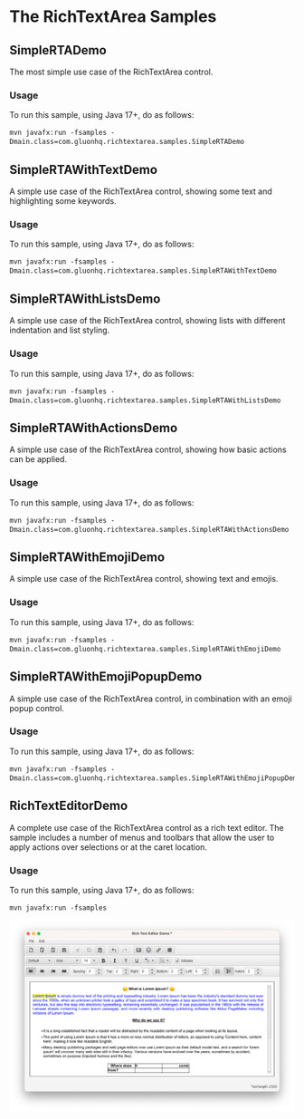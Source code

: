 # The RichTextArea Samples

## SimpleRTADemo

The most simple use case of the RichTextArea control.

### Usage

To run this sample, using Java 17+, do as follows:

```
mvn javafx:run -fsamples -Dmain.class=com.gluonhq.richtextarea.samples.SimpleRTADemo
```

## SimpleRTAWithTextDemo

A simple use case of the RichTextArea control, showing some text and highlighting some keywords.

### Usage

To run this sample, using Java 17+, do as follows:

```
mvn javafx:run -fsamples -Dmain.class=com.gluonhq.richtextarea.samples.SimpleRTAWithTextDemo
```

## SimpleRTAWithListsDemo

A simple use case of the RichTextArea control, showing lists with different indentation and list styling.

### Usage

To run this sample, using Java 17+, do as follows:

```
mvn javafx:run -fsamples -Dmain.class=com.gluonhq.richtextarea.samples.SimpleRTAWithListsDemo
```

## SimpleRTAWithActionsDemo

A simple use case of the RichTextArea control, showing how basic actions can be applied.

### Usage

To run this sample, using Java 17+, do as follows:

```
mvn javafx:run -fsamples -Dmain.class=com.gluonhq.richtextarea.samples.SimpleRTAWithActionsDemo
```

## SimpleRTAWithEmojiDemo

A simple use case of the RichTextArea control, showing text and emojis.

### Usage

To run this sample, using Java 17+, do as follows:

```
mvn javafx:run -fsamples -Dmain.class=com.gluonhq.richtextarea.samples.SimpleRTAWithEmojiDemo
```

## SimpleRTAWithEmojiPopupDemo

A simple use case of the RichTextArea control, in combination with an emoji popup control.

### Usage

To run this sample, using Java 17+, do as follows:

```
mvn javafx:run -fsamples -Dmain.class=com.gluonhq.richtextarea.samples.SimpleRTAWithEmojiPopupDemo
```

## RichTextEditorDemo

A complete use case of the RichTextArea control as a rich text editor. 
The sample includes a number of menus and toolbars that allow the user to apply actions over selections or at the caret location.

### Usage

To run this sample, using Java 17+, do as follows:

```
mvn javafx:run -fsamples
```

![rta_editor.png](../.github/assets/rta_editor.png)

